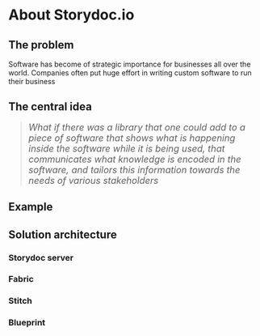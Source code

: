 
# About Storydoc.io

## The problem

Software has become of strategic importance for businesses all over the world.
Companies often put huge effort in writing custom software to run their business


<!---
If you have ever spent time in the development of software, you will agree that it involves a lot of communication.
-->


## The central idea

>
> _<span style="font-size:large;">What if there was a library that one could add to a piece of software 
> that shows what is happening inside the software while it is being used, 
> that communicates what knowledge is encoded in the software, 
> and tailors this information towards the needs of various stakeholders</span>_
> 

## Example

## Solution architecture

### Storydoc server

### Fabric

### Stitch

### Blueprint


